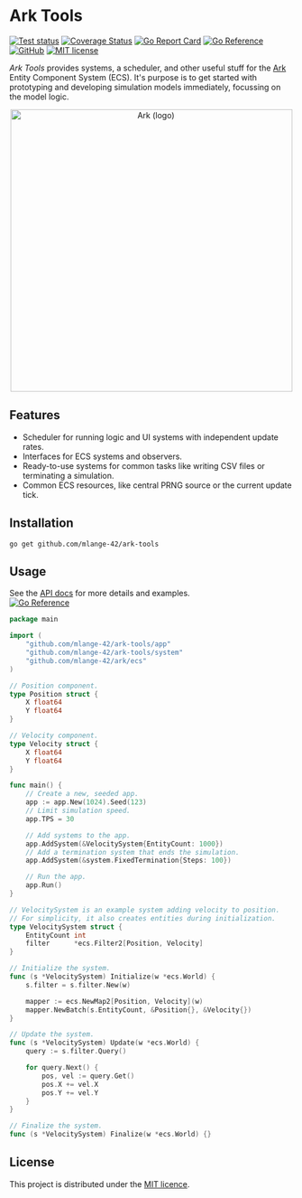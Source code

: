 # Ark Tools

[![Test status](https://img.shields.io/github/actions/workflow/status/mlange-42/ark-tools/tests.yml?branch=main&label=Tests&logo=github)](https://github.com/mlange-42/ark-tools/actions/workflows/tests.yml)
[![Coverage Status](https://coveralls.io/repos/github/mlange-42/ark-tools/badge.svg?branch=main)](https://coveralls.io/github/mlange-42/ark-tools?branch=main)
[![Go Report Card](https://goreportcard.com/badge/github.com/mlange-42/ark-tools)](https://goreportcard.com/report/github.com/mlange-42/ark-tools)
[![Go Reference](https://pkg.go.dev/badge/github.com/mlange-42/ark-tools.svg)](https://pkg.go.dev/github.com/mlange-42/ark-tools)
[![GitHub](https://img.shields.io/badge/github-repo-blue?logo=github)](https://github.com/mlange-42/ark-tools)
[![MIT license](https://img.shields.io/github/license/mlange-42/ark-tools)](https://github.com/mlange-42/ark-tools/blob/main/LICENSE)

*Ark Tools* provides systems, a scheduler, and other useful stuff for the [Ark](https://github.com/mlange-42/ark) Entity Component System (ECS).
It's purpose is to get started with prototyping and developing simulation models immediately, focussing on the model logic.

<div align="center">

<a href="https://github.com/mlange-42/ark">
<img src="https://github.com/user-attachments/assets/4bbe57c6-2e16-43be-ad5e-0cf26c220f21" alt="Ark (logo)" width="500px" />
</a>

</div>

## Features

* Scheduler for running logic and UI systems with independent update rates.
* Interfaces for ECS systems and observers.
* Ready-to-use systems for common tasks like writing CSV files or terminating a simulation.
* Common ECS resources, like central PRNG source or the current update tick.

## Installation

```
go get github.com/mlange-42/ark-tools
```

## Usage

See the [API docs](https://pkg.go.dev/github.com/mlange-42/ark-tools) for more details and examples.  
[![Go Reference](https://pkg.go.dev/badge/github.com/mlange-42/ark-tools.svg)](https://pkg.go.dev/github.com/mlange-42/ark-tools)

```go
package main

import (
	"github.com/mlange-42/ark-tools/app"
	"github.com/mlange-42/ark-tools/system"
	"github.com/mlange-42/ark/ecs"
)

// Position component.
type Position struct {
	X float64
	Y float64
}

// Velocity component.
type Velocity struct {
	X float64
	Y float64
}

func main() {
	// Create a new, seeded app.
	app := app.New(1024).Seed(123)
	// Limit simulation speed.
	app.TPS = 30

	// Add systems to the app.
	app.AddSystem(&VelocitySystem{EntityCount: 1000})
	// Add a termination system that ends the simulation.
	app.AddSystem(&system.FixedTermination{Steps: 100})

	// Run the app.
	app.Run()
}

// VelocitySystem is an example system adding velocity to position.
// For simplicity, it also creates entities during initialization.
type VelocitySystem struct {
	EntityCount int
	filter      *ecs.Filter2[Position, Velocity]
}

// Initialize the system.
func (s *VelocitySystem) Initialize(w *ecs.World) {
	s.filter = s.filter.New(w)

	mapper := ecs.NewMap2[Position, Velocity](w)
	mapper.NewBatch(s.EntityCount, &Position{}, &Velocity{})
}

// Update the system.
func (s *VelocitySystem) Update(w *ecs.World) {
	query := s.filter.Query()

	for query.Next() {
		pos, vel := query.Get()
		pos.X += vel.X
		pos.Y += vel.Y
	}
}

// Finalize the system.
func (s *VelocitySystem) Finalize(w *ecs.World) {}
```

## License

This project is distributed under the [MIT licence](./LICENSE).
